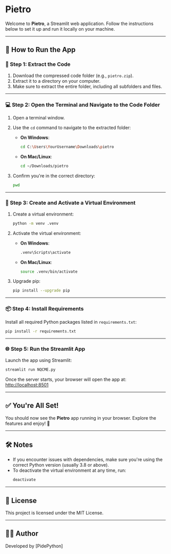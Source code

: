 
# Pietro

Welcome to **Pietro**, a Streamlit web application. Follow the instructions below to set it up and run it locally on your machine.

---

## 🚀 How to Run the App

### 📁 Step 1: Extract the Code

1. Download the compressed code folder (e.g., `pietro.zip`).
2. Extract it to a directory on your computer.
3. Make sure to extract the entire folder, including all subfolders and files.

---

### 💻 Step 2: Open the Terminal and Navigate to the Code Folder

1. Open a terminal window.

2. Use the `cd` command to navigate to the extracted folder:

   - **On Windows**:

     ```bash
     cd C:\Users\YourUsername\Downloads\pietro
     ```

   - **On Mac/Linux**:

     ```bash
     cd ~/Downloads/pietro
     ```

3. Confirm you're in the correct directory:

   ```bash
   pwd
   ```

---

### 🐍 Step 3: Create and Activate a Virtual Environment

1. Create a virtual environment:

   ```bash
   python -m venv .venv
   ```

2. Activate the virtual environment:

   - **On Windows**:

     ```bash
     .venv\Scripts\activate
     ```

   - **On Mac/Linux**:

     ```bash
     source .venv/bin/activate
     ```

3. Upgrade pip:

   ```bash
   pip install --upgrade pip
   ```

---

### 📦 Step 4: Install Requirements

Install all required Python packages listed in `requirements.txt`:

```bash
pip install -r requirements.txt
```

---

### 🌐 Step 5: Run the Streamlit App

Launch the app using Streamlit:

```bash
streamlit run NQCME.py
```

Once the server starts, your browser will open the app at: [http://localhost:8501](http://localhost:8501)

---

## ✅ You're All Set!

You should now see the **Pietro** app running in your browser. Explore the features and enjoy! 🎉

---

## 🛠 Notes

- If you encounter issues with dependencies, make sure you're using the correct Python version (usually 3.8 or above).
- To deactivate the virtual environment at any time, run:
  ```bash
  deactivate
  ```

---

## 📄 License

This project is licensed under the MIT License.

---

## 👨‍💻 Author

Developed by [PidePython]



